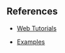 ## References

- [Web Tutorials](https://github.com/JetBrains/compose-jb/tree/master/tutorials/Web)

- [Examples](https://github.com/JetBrains/compose-jb/tree/master/examples)
